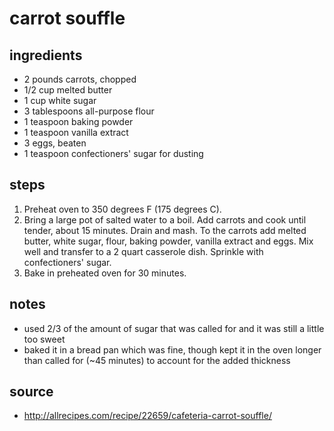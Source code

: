 # carrot souffle

## ingredients

- 2 pounds carrots, chopped
- 1/2 cup melted butter
- 1 cup white sugar
- 3 tablespoons all-purpose flour
- 1 teaspoon baking powder
- 1 teaspoon vanilla extract
- 3 eggs, beaten
- 1 teaspoon confectioners' sugar for dusting

## steps

1. Preheat oven to 350 degrees F (175 degrees C).
1. Bring a large pot of salted water to a boil. Add carrots and cook until tender, about 15 minutes. Drain and mash. To the carrots add melted butter, white sugar, flour, baking powder, vanilla extract and eggs. Mix well and transfer to a 2 quart casserole dish. Sprinkle with confectioners' sugar.
1. Bake in preheated oven for 30 minutes.

## notes

- used 2/3 of the amount of sugar that was called for and it was still a little too sweet
- baked it in a bread pan which was fine, though kept it in the oven longer than called for (~45 minutes) to account for the added thickness

## source

- <http://allrecipes.com/recipe/22659/cafeteria-carrot-souffle/>
